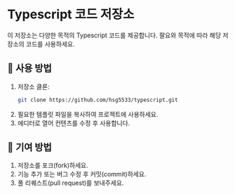 # Typescript 코드 저장소

이 저장소는 다양한 목적의 Typescript 코드를 제공합니다. 팔요와 목적에 따라 해당 저장소의 코드를 사용하세요.

## 🚀 사용 방법

1. 저장소 클론:
   ```bash
   git clone https://github.com/hsg5533/typescript.git
   ```
2. 필요한 템플릿 파일을 복사하여 프로젝트에 사용하세요.
3. 에디터로 열어 컨텐츠를 수정 후 사용합니다.

## 🤝 기여 방법

1. 저장소를 포크(fork)하세요.
2. 기능 추가 또는 버그 수정 후 커밋(commit)하세요.
3. 풀 리퀘스트(pull request)를 보내주세요.
